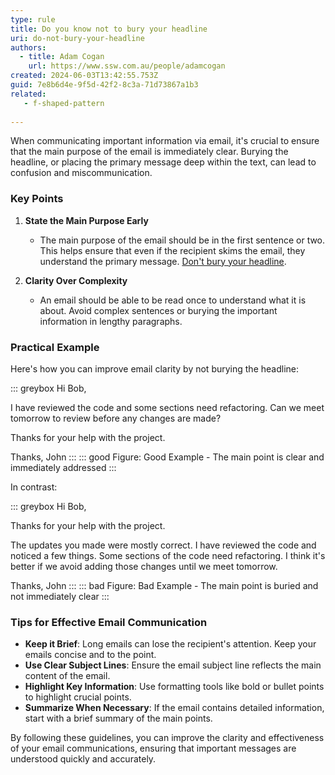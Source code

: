 ```yaml
---
type: rule
title: Do you know not to bury your headline
uri: do-not-bury-your-headline
authors:
  - title: Adam Cogan
    url: https://www.ssw.com.au/people/adamcogan
created: 2024-06-03T13:42:55.753Z
guid: 7e8b6d4e-9f5d-42f2-8c3a-71d73867a1b3
related:
   - f-shaped-pattern
   
---
```


When communicating important information via email, it's crucial to ensure that the main purpose of the email is immediately clear. Burying the headline, or placing the primary message deep within the text, can lead to confusion and miscommunication. 


<!--endintro-->

### Key Points

1. **State the Main Purpose Early**
   - The main purpose of the email should be in the first sentence or two. This helps ensure that even if the recipient skims the email, they understand the primary message. [Don't bury your headline](http://www.ssw.com.au/rules/f-shaped-pattern/).

2. **Clarity Over Complexity**
   - An email should be able to be read once to understand what it is about. Avoid complex sentences or burying the important information in lengthy paragraphs.

### Practical Example

Here's how you can improve email clarity by not burying the headline:

::: greybox
Hi Bob,

I have reviewed the code and some sections need refactoring. Can we meet tomorrow to review before any changes are made?

Thanks for your help with the project.

Thanks,
John
:::
::: good
Figure: Good Example - The main point is clear and immediately addressed
:::

In contrast:

::: greybox
Hi Bob,

Thanks for your help with the project. 

The updates you made were mostly correct. I have reviewed the code and noticed a few things. Some sections of the code need refactoring. I think it's better if we avoid adding those changes until we meet tomorrow.

Thanks,
John
:::
::: bad
Figure: Bad Example - The main point is buried and not immediately clear
:::

### Tips for Effective Email Communication

- **Keep it Brief**: Long emails can lose the recipient's attention. Keep your emails concise and to the point.
- **Use Clear Subject Lines**: Ensure the email subject line reflects the main content of the email.
- **Highlight Key Information**: Use formatting tools like bold or bullet points to highlight crucial points.
- **Summarize When Necessary**: If the email contains detailed information, start with a brief summary of the main points.

By following these guidelines, you can improve the clarity and effectiveness of your email communications, ensuring that important messages are understood quickly and accurately.
